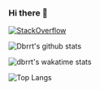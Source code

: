 ### Hi there 👋

[![StackOverflow](https://github-readme-stackoverflow.vercel.app/?userID=8483084&theme=blueberry)](https://stackoverflow.com/users/8483084/dbrrt)

![Dbrrt's github stats](https://github-readme-stats.vercel.app/api?username=dbrrt&show_icons=true&count_private=true&hide=stars&include_all_commits=true&theme=blueberry&show_icons=true)

![dbrrt's wakatime stats](https://github-readme-stats.vercel.app/api/wakatime?username=f55940d3-29a7-416c-a624-734033b6e060&theme=blueberry)

![Top Langs](https://github-readme-stats.vercel.app/api/top-langs/?username=dbrrt&theme=dark&layout=compact)
